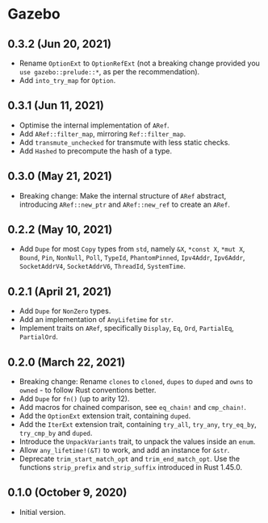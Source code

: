 # Gazebo

## 0.3.2 (Jun 20, 2021)

* Rename `OptionExt` to `OptionRefExt` (not a breaking change provided you `use gazebo::prelude::*`, as per the recommendation).
* Add `into_try_map` for `Option`.

## 0.3.1 (Jun 11, 2021)

* Optimise the internal implementation of `ARef`.
* Add `ARef::filter_map`, mirroring `Ref::filter_map`.
* Add `transmute_unchecked` for transmute with less static checks.
* Add `Hashed` to precompute the hash of a type.

## 0.3.0 (May 21, 2021)

* Breaking change: Make the internal structure of `ARef` abstract, introducing `ARef::new_ptr` and `ARef::new_ref` to create an `ARef`.

## 0.2.2 (May 10, 2021)

* Add `Dupe` for most `Copy` types from `std`, namely `&X`, `*const X`, `*mut X`, `Bound`, `Pin`, `NonNull`, `Poll`, `TypeId`, `PhantomPinned`, `Ipv4Addr`, `Ipv6Addr`, `SocketAddrV4`, `SocketAddrV6`, `ThreadId`, `SystemTime`.

## 0.2.1 (April 21, 2021)

* Add `Dupe` for `NonZero` types.
* Add an implementation of `AnyLifetime` for `str`.
* Implement traits on `ARef`, specifically `Display`, `Eq`, `Ord`, `PartialEq`, `PartialOrd`.

## 0.2.0 (March 22, 2021)

* Breaking change: Rename `clones` to `cloned`, `dupes` to `duped` and `owns` to `owned` - to follow Rust conventions better.
* Add `Dupe` for `fn()` (up to arity 12).
* Add macros for chained comparison, see `eq_chain!` and `cmp_chain!`.
* Add the `OptionExt` extension trait, containing `duped`.
* Add the `IterExt` extension trait, containing `try_all`, `try_any`, `try_eq_by`, `try_cmp_by` and `duped`.
* Introduce the `UnpackVariants` trait, to unpack the values inside an `enum`.
* Allow `any_lifetime!(&T)` to work, and add an instance for `&str`.
* Deprecate `trim_start_match_opt` and `trim_end_match_opt`. Use the functions `strip_prefix` and `strip_suffix` introduced in Rust 1.45.0.

## 0.1.0 (October 9, 2020)

* Initial version.
